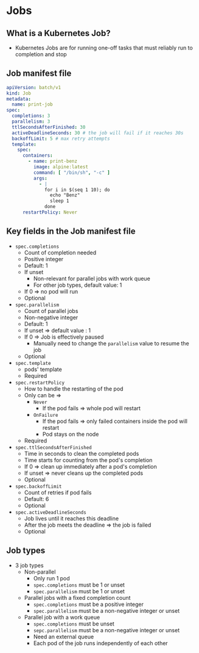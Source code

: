 # Jobs

## What is a Kubernetes Job?

* Kubernetes Jobs are for running one-off tasks that must reliably run to completion and stop

## Job manifest file

```yaml
apiVersion: batch/v1
kind: Job
metadata:
  name: print-job
spec:
  completions: 3
  parallelism: 3
  ttlSecondsAfterFinished: 30
  activeDeadlineSeconds: 30 # the job will fail if it reaches 30s
  backoffLimit: 5 # max retry attempts
  template:
    spec:
      containers:
        - name: print-benz
          image: alpine:latest
          command: [ "/bin/sh", "-c" ]
          args:
            - |
              for i in $(seq 1 10); do
                echo "Benz"
                sleep 1
              done
      restartPolicy: Never
```

## Key fields in the Job manifest file

* `spec.completions`
    * Count of completion needed
    * Positive integer
    * Default: 1
    * If unset
        * Non-relevant for parallel jobs with work queue
        * For other job types, default value: 1
    * If 0 => no pod will run
    * Optional
* `spec.parallelism`
    * Count of parallel jobs
    * Non-negative integer
    * Default: 1
    * If unset => default value : 1
    * If 0 => Job is effectively paused
        * Manually need to change the `parallelism` value to resume the job
    * Optional
* `spec.template`
    * pods' template
    * Required
* `spec.restartPolicy`
    * How to handle the restarting of the pod
    * Only can be =>
        * `Never`
            * If the pod fails => whole pod will restart
        * `OnFailure`
            * If the pod fails => only failed containers inside the pod will restart
            * Pod stays on the node
    * Required
* `spec.ttlSecondsAfterFinished`
   * Time in seconds to clean the completed pods
   * Time starts for counting from the pod's completion
   * If 0 => clean up immediately after a pod's completion
   * If unset => never cleans up the completed pods
   * Optional
* `spec.backoffLimit`
  * Count of retries if pod fails
  * Default: 6
  * Optional
* `spec.activeDeadlineSeconds`
  * Job lives until it reaches this deadline
  * After the job meets the deadline => the job is failed
  * Optional

## Job types

* 3 job types
    * Non-parallel
        * Only run 1 pod
        * `spec.completions` must be 1 or unset
        * `spec.parallelism` must be 1 or unset
    * Parallel jobs with a fixed completion count
        * `spec.completions` must be a positive integer
        * `spec.parallelism` must be a non-negative integer or unset
    * Parallel job with a work queue
        * `spec.completions` must be unset
        * `sepc.parallelism` must be a non-negative integer or unset
        * Need an external queue
        * Each pod of the job runs independently of each other
